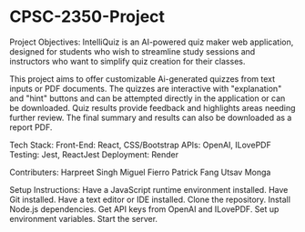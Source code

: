 # CPSC-2350-Project

Project Objectives:
IntelliQuiz is an AI-powered quiz maker web application, designed for students who wish to streamline study sessions and instructors who want to simplify quiz creation for their classes. 

This project aims to offer customizable Ai-generated quizzes from text inputs or PDF documents. The quizzes are interactive with "explanation" and "hint" buttons and can be attempted directly in the application or can be downloaded. Quiz results provide feedback and highlights areas needing further review. The final summary and results can also be downloaded as a report PDF.

Tech Stack:
Front-End: React, CSS/Bootstrap
APIs: OpenAI, ILovePDF
Testing: Jest, ReactJest
Deployment: Render

Contributers:
Harpreet Singh
Miguel Fierro
Patrick Fang
Utsav Monga

Setup Instructions:
Have a JavaScript runtime environment installed.
Have Git installed.
Have a text editor or IDE installed.
Clone the repository.
Install Node.js dependencies.
Get API keys from OpenAI and ILovePDF.
Set up environment variables.
Start the server.